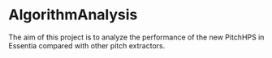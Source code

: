 # AlgorithmAnalysis

The aim of this project is to analyze the performance of the new PitchHPS in Essentia compared with other pitch extractors.
